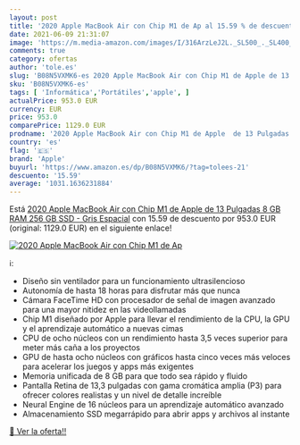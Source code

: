 ```yaml
---
layout: post
title: '2020 Apple MacBook Air con Chip M1 de Ap al 15.59 % de descuento'
date: 2021-06-09 21:31:07
image: 'https://m.media-amazon.com/images/I/316ArzLeJ2L._SL500_._SL400_.jpg'
comments: true
category: ofertas
author: 'tole.es'
slug: 'B08N5VXMK6-es 2020 Apple MacBook Air con Chip M1 de Apple de 13 Pulgadas...'
sku: 'B08N5VXMK6-es'
tags: [ 'Informática','Portátiles','apple', ]
actualPrice: 953.0 EUR
currency: EUR
price: 953.0
comparePrice: 1129.0 EUR
prodname: '2020 Apple MacBook Air con Chip M1 de Apple  de 13 Pulgadas  8 GB RAM  256 GB SSD  - Gris Espacial'
country: 'es'
flag: '🇪🇸'
brand: 'Apple'
buyurl: 'https://www.amazon.es/dp/B08N5VXMK6/?tag=tolees-21'
descuento: '15.59'
average: '1031.1636231884'
---
```


Está [2020 Apple MacBook Air con Chip M1 de Apple  de 13 Pulgadas  8 GB RAM  256 GB SSD  - Gris Espacial](https://www.amazon.es/dp/B08N5VXMK6/?tag=tolees-21) con 15.59 de descuento por 953.0 EUR (original: 1129.0 EUR) en el siguiente enlace!

[![2020 Apple MacBook Air con Chip M1 de Ap](https://m.media-amazon.com/images/I/316ArzLeJ2L._SL500_._SL400_.jpg)](https://www.amazon.es/dp/B08N5VXMK6/?tag=tolees-21)

ℹ️:

- Diseño sin ventilador para un funcionamiento ultrasilencioso
- Autonomía de hasta 18 horas para disfrutar más que nunca
- Cámara FaceTime HD con procesador de señal de imagen avanzado para una mayor nitidez en las videollamadas
- Chip M1 diseñado por Apple para llevar el rendimiento de la CPU, la GPU y el aprendizaje automático a nuevas cimas
- CPU de ocho núcleos con un rendimiento hasta 3,5 veces superior para meter más caña a los proyectos
- GPU de hasta ocho núcleos con gráficos hasta cinco veces más veloces para acelerar los juegos y apps más exigentes
- Memoria unificada de 8 GB para que todo sea rápido y fluido
- Pantalla Retina de 13,3 pulgadas con gama cromática amplia (P3) para ofrecer colores realistas y un nivel de detalle increíble
- Neural Engine de 16 núcleos para un aprendizaje automático avanzado
- Almacenamiento SSD megarrápido para abrir apps y archivos al instante

[🛒 Ver la oferta!!](https://www.amazon.es/dp/B08N5VXMK6/?tag=tolees-21)
